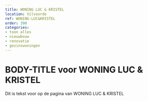 ```yaml
---
title: WONING LUC & KRISTEL
location: Vilvoorde
ref: WONING-LUC&KRISTEL
order: 390
categories:
- toon alles
- nieuwbouw
- renovatie
- gezinswoningen
---
```

# BODY-TITLE voor WONING LUC & KRISTEL

Dit is tekst voor op de pagina van WONING LUC & KRISTEL
